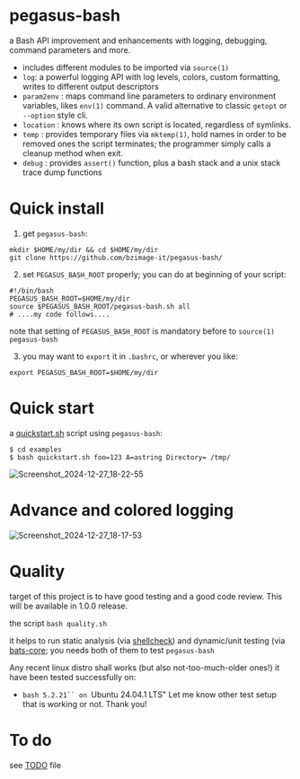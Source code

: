 # pegasus-bash
a Bash API improvement and enhancements with logging, debugging, command parameters and more.
* includes different modules to be imported via ```source(1)```
* ```log```: a powerful logging API with log levels, colors, custom formatting, writes to different output descriptors
* ```param2env``` : maps command line parameters to ordinary environment variables, likes ```env(1)``` command. A valid alternative to classic ```getopt``` or ```--option``` style cli.
* ```location``` : knows where its own script is located, regardless of symlinks.
* ```temp``` : provides temporary files via ```mktemp(1)```, hold names in order to be removed ones the script terminates; the programmer simply calls a cleanup method when exit.
* ```debug``` : provides ```assert()``` function, plus a bash stack and a unix stack trace dump functions

# Quick install

1. get ```pegasus-bash```:
```
mkdir $HOME/my/dir && cd $HOME/my/dir
git clone https://github.com/bzimage-it/pegasus-bash/
```
2. set ```PEGASUS_BASH_ROOT``` properly; you can do at beginning of your script:
```
#!/bin/bash
PEGASUS_BASH_ROOT=$HOME/my/dir
source $PEGASUS_BASH_ROOT/pegasus-bash.sh all
# ....my code follows....
```
note that setting of ```PEGASUS_BASH_ROOT``` is mandatory before to ```source(1)``` ```pegasus-bash```

3. you may want to ```export``` it in ```.bashrc```, or wherever you like:

```export PEGASUS_BASH_ROOT=$HOME/my/dir```

# Quick start

a [quickstart.sh](examples/quickstart.sh) script using ```pegasus-bash```:

```
$ cd examples
$ bash quickstart.sh foo=123 A=astring Directory= /tmp/
```

![Screenshot_2024-12-27_18-22-55](https://github.com/user-attachments/assets/ed54f033-3ebc-4b87-9ab8-4a83e2a70e06)

# Advance and colored logging
![Screenshot_2024-12-27_18-17-53](https://github.com/user-attachments/assets/a8e6a643-f39e-4ab1-acca-7d09248266f1)

# Quality 
target of this project is to have good testing and a good code review. This will be available in 1.0.0 release.

the script ```bash quality.sh``` 

it helps to run static analysis (via [shellcheck](https://www.shellcheck.net/)) and dynamic/unit testing (via [bats-core](https://github.com/bats-core/bats-core); you needs both of them to test ```pegasus-bash```

Any recent linux distro shall works (but also not-too-much-older ones!)  it have been tested successfully on:
* ```bash 5.2.21`` on ```Ubuntu 24.04.1 LTS"
Let me know other test setup that is working or not. Thank you!

# To do

see [TODO](TODO.md) file
